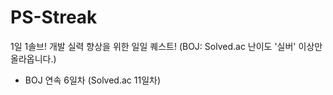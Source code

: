 # PS-Streak
1일 1솔브! 개발 실력 향상을 위한 일일 퀘스트!
(BOJ: Solved.ac 난이도 '실버' 이상만 올라옵니다.)

* BOJ 연속 6일차 (Solved.ac 11일차)
